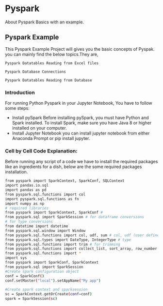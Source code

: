 # Pyspark
About Pyspark Basics with an example.
## Pyspark Example
This Pyspark Example Project will gives you the basic concepts of Pyspak.
you can mainly find the below topics.They are,

`Pyspark Datatables Reading from Excel files`

`Pyspark Database Connections`

`Pyspark Datatables Reading from Database`

### Introduction
For running Python Pyspark in your Jupyter Notebook, You have to follow some steps:
* Install pySpark
  Before installing pySpark, you must have Python and Spark installed.
  To install Spark, make sure you have Java 8 or higher installed on your computer.
* Install Jupyter Notebook
  you can install jupyter notebook from either Anaconda Prompt or pip install jupyter.
 
### Cell by Cell Code Explanation:
Before running any script of a code we have to install the required packages like an ingredients for a dish,
below are the some required packages installation.
```bash
from pyspark import SparkContext, SparkConf, SQLContext
import pandas.io.sql
import pandas as pd
from pyspark.sql.functions import col
import pyspark.sql.functions as fn
import numpy as np
# required libraries
from pyspark import SparkContext, SparkConf #
from pyspark.sql import SparkSession # for dataframe conversions
# for type conversions
from datetime import datetime
from pyspark.sql.window import Window
from pyspark.sql.functions import col, udf, sum # col, udf (user defined functions)
from pyspark.sql.types import DateType, IntegerType # type
from pyspark.sql.functions import trim # for trimming
from pyspark.sql.functions import collect_list, sort_array, row_number # for grouping and taking the last/first element
from pyspark.sql.functions import *
import sys
from pyspark import SparkConf, SparkContext
from pyspark.sql import SparkSession
#Create spark configuration object
conf = SparkConf()
conf.setMaster("local").setAppName("My app")
 
#Create spark context and sparksession
sc = SparkContext.getOrCreate(conf=conf)
spark = SparkSession(sc)
```
